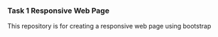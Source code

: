 <h3>Task 1 Responsive Web Page</h3>

<p>This repository is for creating a responsive web page using bootstrap</p>
